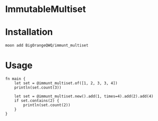 # ImmutableMultiset

# Installation

```bash
moon add BigOrangeQWQ/immunt_multiset
```

# Usage

```moonbit
fn main {
    let set = @immunt_multiset.of([1, 2, 3, 3, 4])
    println(set.count(3))

    let set = @immunt_multiset.new().add(1, times=4).add(2).add(4)
    if set.contains(2) {
        println(set.count(2))
    }
}
```